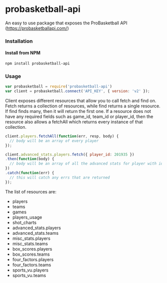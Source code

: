 probasketball-api
===

An easy to use package that exposes the ProBasketball API (https://probasketballapi.com/)

### Installation

#### Install from NPM

```bash
npm install probasketball-api
```

### Usage

```javascript
var probasketball = require('probasketball-api')
var client = probasketball.connect('API_KEY', { version: 'v2' });
```

Client exposes different resources that allow you to call fetch and find on. Fetch returns a collection of resources, while find returns a single resource. If find finds many, then it will return the first one. If a resource does not have any required fields such as game_id, team_id or player_id, then the resource also allows a fetchAll which returns every instance of that collection. 

```javascript
client.players.fetchAll(function(err, resp, body) {
  // body will be an array of every player
});

client.advanced_stats.players.fetch({ player_id: 201935 })
.then(function(body) {
  // body will be an array of all the advanced stats for player with id 201935
})
.catch(function(err) {
  // this will catch any errs that are returned 
});
```

The list of resources are:
* players  
* teams  
* games  
* players_usage  
* shot_charts  
* advanced_stats.players  
* advanced_stats.teams  
* misc_stats.players  
* misc_stats.teams  
* box_scores.players  
* box_scores.teams  
* four_factors.players  
* four_factors.teams  
* sports_vu.players  
* sports_vu.teams  
